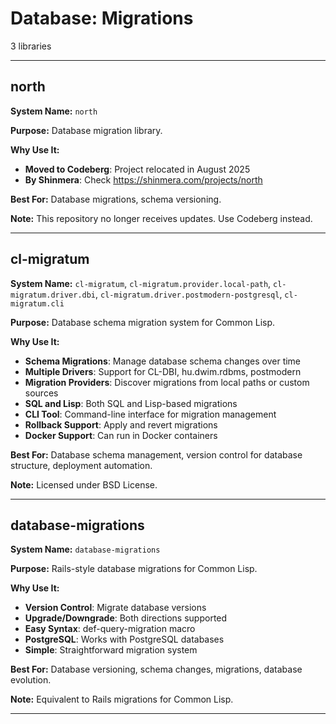 # Database: Migrations

3 libraries

---

## north

**System Name:** `north`

**Purpose:** Database migration library.

**Why Use It:**
- **Moved to Codeberg**: Project relocated in August 2025
- **By Shinmera**: Check https://shinmera.com/projects/north

**Best For:** Database migrations, schema versioning.

**Note:** This repository no longer receives updates. Use Codeberg instead.

---


## cl-migratum

**System Name:** `cl-migratum`, `cl-migratum.provider.local-path`, `cl-migratum.driver.dbi`, `cl-migratum.driver.postmodern-postgresql`, `cl-migratum.cli`

**Purpose:** Database schema migration system for Common Lisp.

**Why Use It:**
- **Schema Migrations**: Manage database schema changes over time
- **Multiple Drivers**: Support for CL-DBI, hu.dwim.rdbms, postmodern
- **Migration Providers**: Discover migrations from local paths or custom sources
- **SQL and Lisp**: Both SQL and Lisp-based migrations
- **CLI Tool**: Command-line interface for migration management
- **Rollback Support**: Apply and revert migrations
- **Docker Support**: Can run in Docker containers

**Best For:** Database schema management, version control for database structure, deployment automation.

**Note:** Licensed under BSD License.

---


## database-migrations

**System Name:** `database-migrations`

**Purpose:** Rails-style database migrations for Common Lisp.

**Why Use It:**
- **Version Control**: Migrate database versions
- **Upgrade/Downgrade**: Both directions supported
- **Easy Syntax**: def-query-migration macro
- **PostgreSQL**: Works with PostgreSQL databases
- **Simple**: Straightforward migration system

**Best For:** Database versioning, schema changes, migrations, database evolution.

**Note:** Equivalent to Rails migrations for Common Lisp.

---


